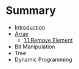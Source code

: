 # Summary

* [Introduction](README.md)
* [Array](chapter1.md)
   * [1.1 Remove Element](11_remove_element.md)
* Bit Manipulation
* Tree
* Dynamic Programming

